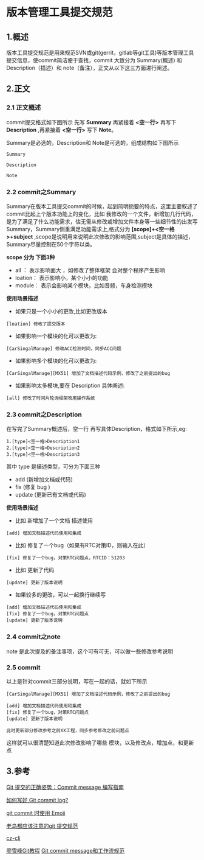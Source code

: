 # 版本管理工具提交规范

## 1.概述

版本工具提交规范是用来规范SVN或git(gerrit，gitlab等git工具)等版本管理工具提交信息，使commit简洁便于查找，commit 大致分为 Summary(概述) 和 Description（描述）和 note（备注），正文从以下这三方面进行阐述。

## 2.正文

### 2.1 正文概述

commit提交格式如下图所示 先写 **Summary** 再紧接着 **<空一行>** 再写下 **Description** ,再紧接着 **<空一行>** 写下 **Note**。

Summary是必选的，Description和 Note是可选的，组成结构如下图所示
``` commit
Summary

Description

Note
```

### 2.2 commit之Summary

Summary在版本工具提交commit的时候，起到简明扼要的特点，这里主要叙述了commit比起上个版本功能上的变化，比如 我修改的一个文件，新增加几行代码，是为了满足了什么功能需求，估无需从修改或增加文件本身等一些细节性的出发写 Summary，Summary侧重满足功能需求上,格式分为 **[scope]+<空一格>+subject** ,scope是说明用来说明此次修改的影响范围,subject是具体的描述，Summary尽量控制在50个字符以类。

**scope 分为 下面3种**
- all ：    表示影响面大 ，如修改了整体框架 会对整个程序产生影响
- loation： 表示影响小，某个小小的功能
- module：  表示会影响某个模块，比如音频，车身检测模块

**使用场景描述**

- 如果只是一个小小的更改,比如更改版本

```Summary
[loation] 修改了提交版本
```
- 如果影响一个模块的化可以更改为:
```Summary
[CarSingalManage] 修改ACC检测时间，同步ACC问题
```
- 如果影响多个模块的化可以更改为:
```Summary
[CarSingalManage][MX51] 增加了文档描述代码示例，修改了之前提出的bug
```
- 如果影响太多模块,要在 Description 具体阐述:
```Summary
[all] 修改了时间片轮询框架改用操作系统
```

### 2.3 commit之Description

在写完了Summary概述后，空一行 再写具体Description，格式如下所示,eg:

```Description
1.[type]<空一格>Description1
2.[type]<空一格>Description2
3.[type]<空一格>Description3
```
其中 type 是描述类型，可分为下面三种

-   add   (新增加文档或代码)
-   fix   (修复 bug )
-   update (更新已有文档或代码)

**使用场景描述**

- 比如 新增加了一个文档 描述使用

```Description
[add] 增加文档描述代码使用和集成
```
- 比如 修复了一个bug（如果有RTC对策ID，则输入在此）

```Description
[fix] 修复了一个bug，对策RTC问题点，RTCID：51203
```
- 比如 更新了代码

```Description
[update] 更新了版本说明
```
- 如果较多的更改，可以一起换行继续写
```Description
[add] 增加文档描述代码使用和集成
[fix] 修复了一个bug，对策RTC问题点
[update] 更新了版本说明
```
### 2.4 commit之note

note 是此次提及的备注事项，这个可有可无，可以做一些修改参考说明

### 2.5 commit

以上是针对commit三部分说明，写在一起的话，就如下所示
``` commit
[CarSingalManage][MX51] 增加了文档描述代码示例，修改了之前提出的bug

[add] 增加文档描述代码使用和集成
[fix] 修复了一个bug，对策RTC问题点
[update] 更新了版本说明

此时更新部分修改参考之前XX工程，同步参考修改之前问题点
```
这样就可以很清楚知道此次修改影响了哪些 模块，以及修改点，增加点，和更新点

## 3.参考

[Git 提交的正确姿势：Commit message 编写指南](http://www.oschina.net/news/69705/git-commit-message-and-changelog-guide)

[如何写好 Git commit log?](https://www.zhihu.com/question/21209619/answer/257574960)

[git commit 时使用 Emoji](https://zhuanlan.zhihu.com/p/29764863)

[老鸟都应该注意的git 提交规范](http://www.cnblogs.com/ctaodream/p/6066694.html)

[cz-cli](https://github.com/ctaodream/cz-cli)

[廖雪峰Git教程](https://www.liaoxuefeng.com/wiki/0013739516305929606dd18361248578c67b8067c8c017b000)
[Git commit message和工作流规范](http://www.cnblogs.com/cpselvis/p/6501485.html)

